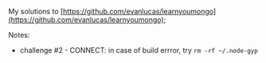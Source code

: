 My solutions to [https://github.com/evanlucas/learnyoumongo](https://github.com/evanlucas/learnyoumongo);

Notes:

- challenge #2 - CONNECT: in case of build errror, try `rm -rf ~/.node-gyp`
